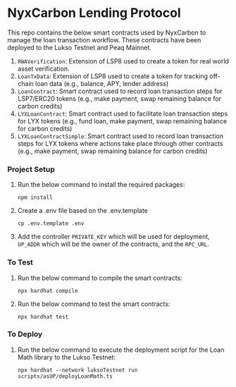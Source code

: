 # NyxCarbon Lending Protocol

This repo contains the below smart contracts used by NyxCarbon to manage the loan transaction workflow. These contracts have been deployed to the Lukso Testnet and Peaq Mainnet.

1. `RWAVerification`: Extension of LSP8 used to create a token for real world asset verification.
2. `LoanTxData`: Extension of LSP8 used to create a token for tracking off-chain loan data (e.g., balance, APY, lender address)
3. `LoanContract`: Smart contract used to record loan transaction steps for LSP7/ERC20 tokens (e.g., make payment, swap remaining balance for carbon credits)
4. `LYXLoanContract`: Smart contract used to facilitate loan transaction steps for LYX tokens (e.g., fund loan, make payment, swap remaining balance for carbon credits)
5. `LYXLoanContractSimple`: Smart contract used to record loan transaction steps for LYX tokens where actions take place through other contracts (e.g., make payment, swap remaining balance for carbon credits)

### Project Setup

1. Run the below command to install the required packages:

   ```
   npm install
   ```

2. Create a .env file based on the .env.template

   ```
   cp .env.template .env
   ```

3. Add the controller `PRIVATE_KEY` which will be used for deployment, `UP_ADDR` which will be the owner of the contracts, and the `RPC_URL`.

### To Test

1. Run the below command to compile the smart contracts:
   ```
   npx hardhat compile
   ```
2. Run the below command to test the smart contracts:
   ```
   npx hardhat test
   ```

### To Deploy

1. Run the below command to execute the deployment script for the Loan Math library to the Lukso Testnet:

   ```
   npx hardhat --network luksoTestnet run scripts/asUP/deployLoanMath.ts
   ```
